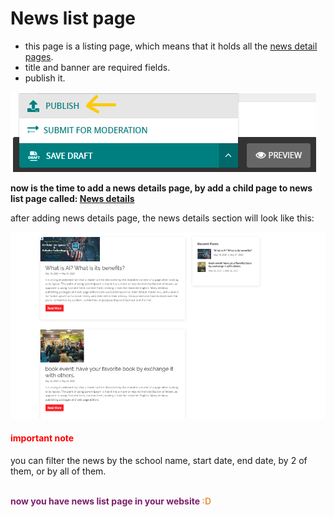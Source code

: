 # News list page
- this page is a listing page, which means that it holds all the [news detail pages](documents/pages/news_details_page.md).
- title and banner are required fields.
- publish it.

![publish news and events listing page](../../images/microsites/publish.png)

**now is the time to add a news details page, by add a child page to news list page called: [News details](documents/pages/news_details_page.md)**

after adding news details page, the news details section will look like this:

![event and news listing page example](../../images/adding_pages/news_detail_section_example.PNG)

<h4 style="color:red">important note</h4>
you can filter the news by the school name, start date, end date, by 2 of them, or by all of them.
<br/> 
<br/> 

<p style='color:#7D1E6A;font-weight:bold;'>now you have news list page in your website <span style='color:#EC994B'>:D</span> </p>